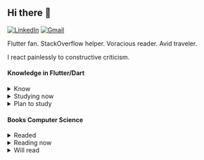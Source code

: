 ## Hi there 👋
[![LinkedIn](https://img.shields.io/badge/linkedin-%230077B5.svg?style=for-the-badge&logo=linkedin&logoColor=ffffff)](https://linkedin.com/in/vladzaikin) [![Gmail](https://img.shields.io/badge/-gmail-c14438?style=for-the-badge&logo=Gmail&logoColor=ffffff)](mailto:aicserrock@gmail.com)


Flutter fan. StackOverflow helper. Voracious reader. Avid traveler.

I react painlessly to constructive criticism.

#### Knowledge in Flutter/Dart

<details>
<summary>Know</summary> 
  
1. Difference between Stateless/Statefull/Inherit  
2. Lifecycle Stateless/Statefull/Inherit  
3. Understand how to create a productive UI  
4. async/await/then/  
5. stream/generator  
6. Keys  
7. BuildContext   
8. Navigation   
9. Testing 
  
</details>  

<details>
<summary>Studying now</summary>
<p>  
  
Advanced level:
* Provider
* BLoC 
</p>
</details> 

<details>
<summary>Plan to study</summary>
<p>  
  
 * Firebase 
 * get_it  
 * WebSocket 
 * gRPC  
 * GraphQL  
 * method channels  
 * Firebase Analytics 
 * Crashlytics  
 * Sentry  
  
</p>
</details>  

#### Books Computer Science
<details>
<summary>Readed</summary>
<p>  
  * Grokking Algorithms - https://www.amazon.com/Grokking-Algorithms-illustrated-programmers-curious/dp/1617292230
  * Grokking Simplicity - https://www.amazon.com/Grokking-Simplicity-software-functional-thinking/dp/1617296201 
  * Design pattern via C# = https://itvdn.com/ru/maildeliveries/details/635b19f5-95b4-44ef-827d-831c9965b83e
  * Clean code - https://www.amazon.com/Clean-Code-Handbook-Software-Craftsmanship/dp/0132350882
</p>
</details> 
<details>
<summary>Reading now</summary>
<p>  
 * Flutter Apprentice Second Edition Dart 2.14.2, Flutter 2.5.1
</p>
</details> 
<details>
<summary>Will read</summary>
<p>  
  * Dart Apprentice (First Edition) - https://www.amazon.com/Dart-Apprentice-First-Beginning-Programming/dp/1950325326/ref=sr_1_1?crid=3G2AYFLIHC0N5&keywords=Dart+Apprentice+By+Jonathan+Sande+%26+Matt+Galloway&qid=1649752050&s=books&sprefix=dart+apprentice+by+jonathan+sande+%26+matt+galloway%2Cstripbooks-intl-ship%2C211&sr=1-1
</p>
</details> 
